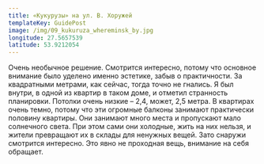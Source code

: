 ```yaml
---
title: «Кукурузы» на ул. В. Хоружей
templateKey: GuidePost
image: /img/09_kukuruza_whereminsk_by.jpg
longitude: 27.5657539
latitude: 53.9212054
---
```

Очень необычное решение. Смотрится интересно, потому что основное внимание было уделено именно эстетике, забыв о практичности. За квадратными метрами, как сейчас, тогда точно не гнались. Я был внутри, в одной из квартир в таком доме, и отметил странность планировки. Потолки очень низкие – 2,4, может, 2,5 метра. В квартирах очень темно, потому что эти огромные балконы занимают практически половину квартиры. Они занимают много места и пропускают мало солнечного света. При этом сами они холодные, жить на них нельзя, и жители превращают их в склады для ненужных вещей. Зато снаружи смотрится интересно. Это явно не проходная вещь, внимание на себя обращает.
